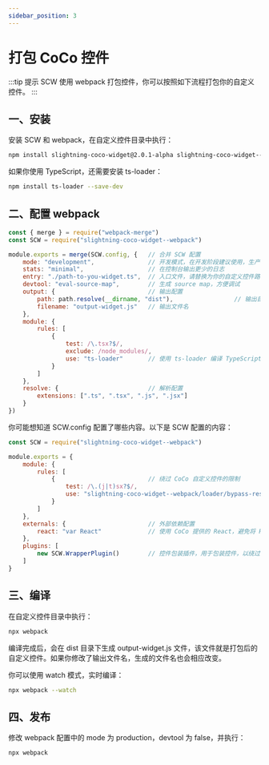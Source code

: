 ```yaml
---
sidebar_position: 3
---
```


# 打包 CoCo 控件


:::tip 提示
SCW 使用 webpack 打包控件，你可以按照如下流程打包你的自定义控件。
:::

## 一、安装

安装 SCW 和 webpack，在自定义控件目录中执行：

```sh
npm install slightning-coco-widget@2.0.1-alpha slightning-coco-widget--webpack@2.0.1-alpha webpack webpack-cli --save-dev
```

如果你使用 TypeScript，还需要安装 ts-loader：

```sh
npm install ts-loader --save-dev
```

## 二、配置 webpack

```javascript
const { merge } = require("webpack-merge")
const SCW = require("slightning-coco-widget--webpack")

module.exports = merge(SCW.config, {   // 合并 SCW 配置
    mode: "development",               // 开发模式，在开发阶段建议使用，生产模式请改为 "production"
    stats: "minimal",                  // 在控制台输出更少的日志
    entry: "./path-to-you-widget.ts",  // 入口文件，请替换为你的自定义控件路径
    devtool: "eval-source-map",        // 生成 source map，方便调试
    output: {                          // 输出配置
        path: path.resolve(__dirname, "dist"),                 // 输出目录
        filename: "output-widget.js"   // 输出文件名
    },
    module: {
        rules: [
            {
                test: /\.tsx?$/,
                exclude: /node_modules/,
                use: "ts-loader"       // 使用 ts-loader 编译 TypeScript 文件，如果使用 JavaScript 则不需要
            }
        ]
    },
    resolve: {                         // 解析配置
        extensions: [".ts", ".tsx", ".js", ".jsx"]
    }
})
```

你可能想知道 SCW.config 配置了哪些内容。以下是 SCW 配置的内容：

```javascript
const SCW = require("slightning-coco-widget--webpack")

module.exports = {
    module: {
        rules: [
            {                          // 绕过 CoCo 自定义控件的限制
                test: /\.(j|t)sx?$/,
                use: "slightning-coco-widget--webpack/loader/bypass-restrictions-loader",
            }
        ]
    },
    externals: {                       // 外部依赖配置
        react: "var React"             // 使用 CoCo 提供的 React，避免将 React 打包进自定义控件
    },
    plugins: [
        new SCW.WrapperPlugin()        // 控件包装插件，用于包装控件，以绕过一些限制，并防止 CoCo 吞错误信息
    ]
}
```

## 三、编译

在自定义控件目录中执行：

```sh
npx webpack
```

编译完成后，会在 dist 目录下生成 output-widget.js 文件，该文件就是打包后的自定义控件。如果你修改了输出文件名，生成的文件名也会相应改变。

你可以使用 watch 模式，实时编译：

```sh
npx webpack --watch
```

## 四、发布

修改 webpack 配置中的 mode 为 production，devtool 为 false，并执行：

```sh
npx webpack
```

